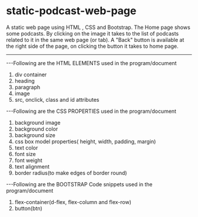 # static-podcast-web-page
A static web page using HTML , CSS and Bootstrap.
The Home page shows some podcasts. 
By clicking on the image it takes to the list of podcasts related to it in the same web page (or tab).
A "Back" button is available at the right side of the page, on clicking the button it takes to home page.
*******************
---Following are the HTML ELEMENTS used in the program/document

1. div container
2. heading
3. paragraph
4. image
5. src, onclick, class and id attributes

---Following are the CSS PROPERTIES used in the program/document

1. background image
2. background color
3. background size
4. css box model properties( height, width, padding, margin)
5. text color
6. font size
7. font weight
8. text alignment
9. border radius(to make edges of border round)

---Following are the BOOTSTRAP Code snippets used in the program/document

1. flex-container(d-flex, flex-column and flex-row)
2. button(btn)
